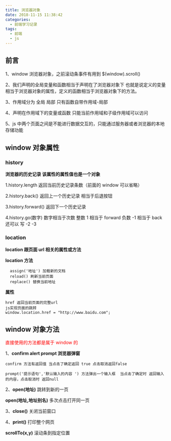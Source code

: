 ```yaml
---
title: 浏览器对象
date: 2018-11-15 11:38:42
categories:
  - 前端学习记录
tags:
  - 前端
  - js
---
```


## 前言

1、window 浏览器对象，之前滚动条事件有用到 \$(window).scroll()

2、我们声明的全局变量和函数相当于声明在了浏览器对象下 也就是说定义的变量相当于浏览器对象的属性，定义的函数相当于浏览器对象下的方法。

3、作用域分为 全局 局部 只有函数自带作用域-局部

4、声明在作用域下的变量或函数 只能当前作用域和子级作用域可以访问

5、js 中两个页面之间是不能进行数据交互的，只能通过服务器或者浏览器的本地存储功能

## window 对象属性

### history

**浏览器的历史记录 该属性的属性值也是一个对象**

1.history.length 返回当前历史记录条数（前面的 window 可以省略）

2.history.back() 返回上一个历史记录 相当于后退按钮

3.history.forward() 返回下一个历史记录

4.history.go(数字) 数字相当于次数 整数 1 相当于 forward 负数 -1 相当于 back 还可以 写 -2 -3

### location

**location 跟页面 url 相关的属性或方法**

**location 方法**

      assign('地址') 加载新的文档
      reload() 刷新当前页面
      replace() 替换当前地址

**属性**

    href 返回当前页面的完整url
    js实现页面的跳转
    window.location.href = "http://www.baidu.com";

## window 对象方法

<font color=red>直接使用的方法都是属于 window 的</font>

1、**confirm alert prompt 浏览器弹窗**

    confirm 方法有返回值 当点击了确定返回 true 点击取消返回false

    prompt('提示语句','默认输入的内容 ') 方法弹出一个输入框  当点击了确定时 返回输入的内容，点击取消时 返回null

2、**open(地址)** 跳转到新的一页

**open(地址,地址别名)** 多次点击打开同一页

3、**close()** 关闭当前窗口

4、**print()** 打印整个网页

**scrollTo(x,y)** 滚动条到指定位置
